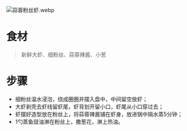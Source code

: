 ![蒜蓉粉丝虾.webp](https://cdn.nlark.com/yuque/0/2023/webp/34670995/1695108216060-4e15321d-a293-4513-b04c-1c090a62a4b2.webp#averageHue=%23869e69&clientId=u6086a2d3-4289-4&from=paste&height=1440&id=u47d559f7&originHeight=1440&originWidth=1080&originalType=binary&ratio=1&rotation=0&showTitle=false&size=207698&status=done&style=none&taskId=u8b418011-553f-4e30-9bfd-624bbb67fa1&title=&width=1080)
<a name="ujpGr"></a>
# 食材
> 新鲜大虾、细粉丝、蒜蓉辣酱、小葱

<a name="Q9yuU"></a>
# 步骤

- 细粉丝温水浸泡，绕成圈圈并摆入盘中，中间留空放虾；
- 大虾剥壳去虾线留虾尾，虾背划开留小口，虾尾从小口穿过去；
- 虾摆好造型放在粉丝上，将蒜蓉辣酱铺在虾身，放进锅中隔水蒸5分钟；
- 1勺蒸鱼豉油淋在粉丝上，撒葱花，淋上热油。
